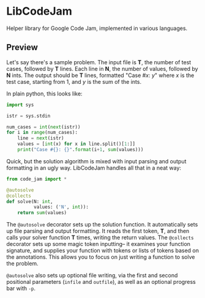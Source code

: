 LibCodeJam
==========

Helper library for Google Code Jam, implemented in various languages.

Preview
-------

Let's say there's a sample problem. The input file is **T**, the number of test cases, followed by **T** lines. Each line in **N**, the number of values, followed by **N** ints. The output should be **T** lines, formatted "Case #*x*: *y*" where *x* is the test case, starting from 1, and *y* is the sum of the ints.

In plain python, this looks like:

```python
import sys

istr = sys.stdin

num_cases = int(next(istr))
for i in range(num_cases):
    line = next(istr)
    values = [int(x) for x in line.split()[1:]]
    print("Case #{}: {}".format(i+1, sum(values)))
```

Quick, but the solution algorithm is mixed with input parsing and output formatting in an ugly way. LibCodeJam handles all that in a neat way:

```python
from code_jam import *

@autosolve
@collects
def solve(N: int,
          values: ('N', int)):
    return sum(values)
```

The `@autosolve` decorator sets up the solution function. It automatically sets up file parsing and output formatting. It reads the first token, **T**, and then calls your solver function **T** times, writing the return values. The `@collects` decorator sets up some magic token inputting– it examines your function signature, and supplies your function with tokens or lists of tokens based on the annotations. This allows you to focus on just writing a function to solve the problem.

`@autosolve` also sets up optional file writing, via the first and second positional parameters (`infile` and `outfile`), as well as an optional progress bar with `-p`.
